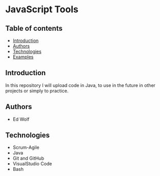 # JavaScript Tools

## Table of contents
* [Introduction](#Introduction)
* [Authors](#Authors)
* [Technologies](#Technologies)
* [Examples](#Examples)

## Introduction
In this repository I will upload code in Java, to use in the future in other projects or simply to practice.

## Authors
* Ed Wolf


## Technologies
* Scrum-Agile
* Java
* Git and GitHub
* VisualStudio Code
* Bash
